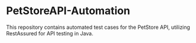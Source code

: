 # PetStoreAPI-Automation
This repository contains automated test cases for the PetStore API, utilizing RestAssured for API testing in Java.
